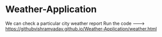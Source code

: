 # Weather-Application
We can check a particular city weather report
Run the code ---> https://githubvishramyadav.github.io/Weather-Application/weather.html
